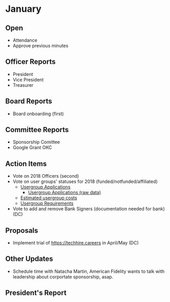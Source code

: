 # January

## Open
* Attendance
* Approve previous minutes

## Officer Reports
* President
* Vice President
* Treasurer

## Board Reports
- Board onboarding (first)
## Committee Reports
- Sponsorship Comittee
- Google Grant OKC
## Action Items
- Vote on 2018 Officers (second)
- Vote on user groups' statuses for 2018 (funded/notfunded/affiliated)
  - [Usergroup Applications](https://techlahoma.github.io/ug-application-view/index.html)
    - [Usergroup Applications (raw data)](https://drive.google.com/drive/folders/1XcFbERzCPooXG2pds1oudIkOGaT9l-kJ?usp=sharing)
  - [Estimated usergroup costs](https://docs.google.com/spreadsheets/d/10ZW7bfrScUZ5ySXaujKUQswQMO0zF0ub0b03vA3QL9w/edit?usp=sharing)
  - [Usergroup Requirements](https://docs.google.com/document/d/1iBe3xdtfa6YdHQEJevtFv8chIlybSucCSqhHvXI5oIw/edit?usp=sharing)
- Vote to add and remove Bank Signers (documentation needed for bank) (DC)

## Proposals
- Implement trial of https://techhire.careers in April/May (DC)

## Other Updates
- Schedule time with Natacha Martin, American Fidelity wants to talk with leadership about corportate sponsorship, asap.
## President's Report 
